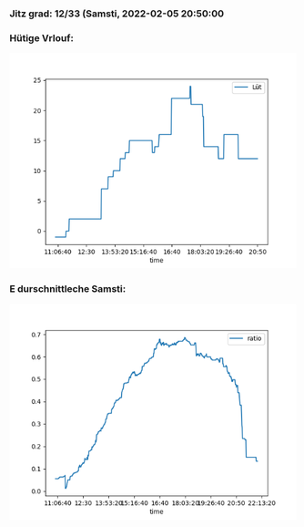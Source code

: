 ### Jitz grad: 12/33 (Samsti, 2022-02-05 20:50:00

### Hütige Vrlouf:
![Graph](Today.png)

### E durschnittleche Samsti:
![Graph](Samsti.png)